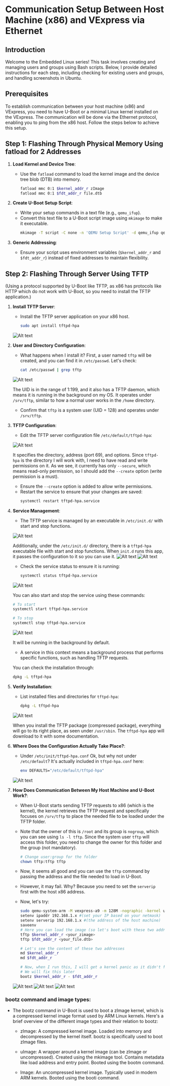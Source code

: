 # Communication Setup Between Host Machine (x86) and VExpress via Ethernet

## Introduction
Welcome to the Embedded Linux series! This task involves creating and managing users and groups using Bash scripts. Below, I provide detailed instructions for each step, including checking for existing users and groups, and handling screenshots in Ubuntu.

## Prerequisites
To establish communication between your host machine (x86) and VExpress, you need to have U-Boot or a minimal Linux kernel installed on the VExpress. The communication will be done via the Ethernet protocol, enabling you to ping from the x86 host. Follow the steps below to achieve this setup.

## Step 1: Flashing Through Physical Memory Using fatload for 2 Addresses

1. **Load Kernel and Device Tree**:
   - Use the `fatload` command to load the kernel image and the device tree blob (DTB) into memory.
     ```sh
     fatload mmc 0:1 $kernel_addr_r zImage
     fatload mmc 0:1 $fdt_addr_r file.dtb
     ```

2. **Create U-Boot Setup Script**:
   - Write your setup commands in a text file (e.g., `qemu_ifup`).
   - Convert this text file to a U-Boot script image using `mkimage` to make it executable.
     ```sh
     mkimage -T script -C none -n 'QEMU Setup Script' -d qemu_ifup qemu_ifup.img
     ```

3. **Generic Addressing**:
   - Ensure your script uses environment variables (`$kernel_addr_r` and `$fdt_addr_r`) instead of fixed addresses to maintain flexibility.

## Step 2: Flashing Through Server Using TFTP
(Using a protocol supported by U-Boot like TFTP, as x86 has protocols like HTTP which do not work with U-Boot, so you need to install the TFTP application.)

1. **Install TFTP Server**:
   - Install the TFTP server application on your x86 host.
     ```sh
     sudo apt install tftpd-hpa
     ```
   ![Alt text](images/01.png)

2. **User and Directory Configuration**:
   - What happens when I install it? First, a user named `tftp` will be created, and you can find it in `/etc/passwd`. Let's check:
     ```sh
     cat /etc/passwd | grep tftp
     ```
   ![Alt text](images/02.png)

   The UID is in the range of 1:199, and it also has a TFTP daemon, which means it is running in the background on my OS. It operates under `/srv/tftp`, similar to how a normal user works in the `/home` directory.

   - Confirm that `tftp` is a system user (UID = 128) and operates under `/srv/tftp`.

3. **TFTP Configuration**:
   - Edit the TFTP server configuration file `/etc/default/tftpd-hpa`:
  
   ![Alt text](images/03.png)

   It specifies the directory, address (port 69), and options. Since `tftpd-hpa` is the directory I will work with, I need to have read and write permissions on it. As we see, it currently has only `--secure`, which means read-only permission, so I should add the `--create` option (write permission is a must).

   - Ensure the `--create` option is added to allow write permissions.
   - Restart the service to ensure that your changes are saved:
     ```sh
     systemctl restart tftpd-hpa.service
     ```

4. **Service Management**:
   - The TFTP service is managed by an executable in `/etc/init.d/` with start and stop functions.
   
   ![Alt text](images/004.png)

   Additionally, under the `/etc/init.d/` directory, there is a `tftpd-hpa` executable file with start and stop functions. When `init.d` runs this app, it passes the configuration to it so you can use it.
   ![Alt text](images/04.png)
   ![Alt text](images/05.png)

   - Check the service status to ensure it is running:
     ```sh
     systemctl status tftpd-hpa.service
     ```
   ![Alt text](images/06.png)

   You can also start and stop the service using these commands:
   ```sh
   # To start
   systemctl start tftpd-hpa.service
   
   # To stop
   systemctl stop tftpd-hpa.service
   ```
   ![Alt text](images/09.png)

   It will be running in the background by default.  
   - A service in this context means a background process that performs specific functions, such as handling TFTP requests.

   You can check the installation through:
   ```sh
   dpkg -L tftpd-hpa
   ```

5. **Verify Installation**:
   - List installed files and directories for `tftpd-hpa`:
     ```sh
     dpkg -L tftpd-hpa
     ```
   ![Alt text](images/07.png)

   When you install the TFTP package (compressed package), everything will go to its right place, as seen under `/usr/sbin`. The `tftpd-hpa` app will download to it with some documentation.

6. **Where Does the Configuration Actually Take Place?**:
   - Under `/etc/init/tftpd-hpa.conf`
     Ok, but why not under `/etc/default`?
     It's actually included in `tftpd-hpa.conf` here:
     ```sh
     env DEFAULTS="/etc/default/tftpd-hpa"
     ```
   ![Alt text](images/08.png)

7. **How Does Communication Between My Host Machine and U-Boot Work?**:
   - When U-Boot starts sending TFTP requests to x86 (which is the kernel), the kernel retrieves the TFTP request and specifically focuses on `/srv/tftp` to place the needed file to be loaded under the TFTP folder.
   - Note that the owner of this is `/root` and its group is `nogroup`, which you can see using `ls -l tftp`. Since the system user `tftp` will access this folder, you need to change the owner for this folder and the group (not mandatory).
     ```sh
     # Change user:group for the folder
     chown tftp:tftp tftp
     ```

   - Now, it seems all good and you can use the `tftp` command by passing the address and the file needed to load in U-Boot.
   - However, it may fail. Why? Because you need to set the `serverip` first with the host x86 address. 
   - Now, let's try:
     ```sh
     sudo qemu-system-arm -M vexpress-a9 -m 128M -nographic -kernel u-boot -sd /home/nada/sd.img -net tap,script=./qemu_ifup -net nic
     setenv ipaddr 192.168.1.x #(set your IP based on your netmask)
     setenv serverip 192.168.1.x #(the address of the host machine)
     saveenv
     # Here you can load the image (so let's boot with these two addresses)
     tftp $kernel_addr_r <your_zimage>
     tftp $fdt_addr_r <your_file.dtb>
     
     # Let's see the content of these two addresses
     md $kernel_addr_r
     md $fdt_addr_r

     # Now, when I run this, I will get a kernel panic as it didn't find rootfs
     # We will fix this later
     bootz $kernel_addr_r - $fdt_addr_r
     ```
   ![Alt text](images/10.png)
   ![Alt text](images/11.png)
   ![Alt text](images/12.png)

### bootz command and image types:
  - The bootz command in U-Boot is used to boot a zImage kernel, which is a compressed kernel image format used by ARM Linux kernels. Here's a brief 
    overview of the different image types and their relation to bootz:

    - zImage:
        A compressed kernel image.
        Loaded into memory and decompressed by the kernel itself.
        bootz is specifically used to boot zImage files.

    - uImage:
        A wrapper around a kernel image (can be zImage or uncompressed).
        Created using the mkimage tool.
        Contains metadata like load address and entry point.
        Booted using the bootm command.

    - Image:
        An uncompressed kernel image.
        Typically used in modern ARM kernels.
        Booted using the booti command.
